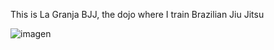 This is La Granja BJJ, the dojo where I train Brazilian Jiu Jitsu

![imagen](https://user-images.githubusercontent.com/78442505/195175688-156957f9-ba4b-4434-ab11-89dbbb7e750b.png)

